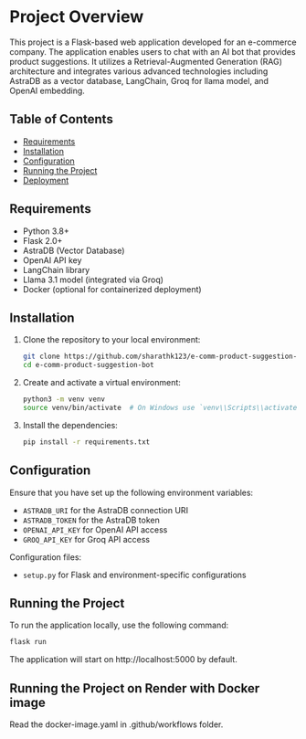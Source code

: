 # Project Overview

This project is a Flask-based web application developed for an e-commerce company. The application enables users to chat with an AI bot that provides product suggestions. It utilizes a Retrieval-Augmented Generation (RAG) architecture and integrates various advanced technologies including AstraDB as a vector database, LangChain, Groq for llama model, and OpenAI embedding.

## Table of Contents
- [Requirements](#requirements)
- [Installation](#installation)
- [Configuration](#configuration)
- [Running the Project](#running-the-project)
- [Deployment](#deployment)


## Requirements
- Python 3.8+
- Flask 2.0+
- AstraDB (Vector Database)
- OpenAI API key
- LangChain library
- Llama 3.1 model (integrated via Groq)
- Docker (optional for containerized deployment)

## Installation
1. Clone the repository to your local environment:

    ```bash
    git clone https://github.com/sharathk123/e-comm-product-suggestion-bot.git
    cd e-comm-product-suggestion-bot
    ```

2. Create and activate a virtual environment:

    ```bash
    python3 -m venv venv
    source venv/bin/activate  # On Windows use `venv\\Scripts\\activate`
    ```

3. Install the dependencies:

    ```bash
    pip install -r requirements.txt
    ```

## Configuration
Ensure that you have set up the following environment variables:

- `ASTRADB_URI` for the AstraDB connection URI
- `ASTRADB_TOKEN` for the AstraDB token
- `OPENAI_API_KEY` for OpenAI API access
- `GROQ_API_KEY` for Groq API access


Configuration files:

- `setup.py` for Flask and environment-specific configurations

## Running the Project
To run the application locally, use the following command:

```bash
flask run
```
The application will start on http://localhost:5000 by default.

## Running the Project on Render with Docker image
Read the docker-image.yaml in .github/workflows folder.
